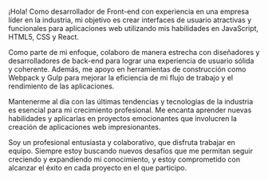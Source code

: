 ¡Hola! Como desarrollador de Front-end con experiencia en una empresa líder en la industria, mi objetivo es crear interfaces de usuario atractivas y funcionales para aplicaciones web utilizando mis habilidades en JavaScript, HTML5, CSS y React.

Como parte de mi enfoque, colaboro de manera estrecha con diseñadores y desarrolladores de back-end para lograr una experiencia de usuario sólida y coherente. Además, me apoyo en herramientas de construcción como Webpack y Gulp para mejorar la eficiencia de mi flujo de trabajo y el rendimiento de las aplicaciones.

Mantenerme al día con las últimas tendencias y tecnologías de la industria es esencial para mi crecimiento profesional. Me encanta aprender nuevas habilidades y aplicarlas en proyectos emocionantes que involucren la creación de aplicaciones web impresionantes.

Soy un profesional entusiasta y colaborativo, que disfruta trabajar en equipo. Siempre estoy buscando nuevos desafíos que me permitan seguir creciendo y expandiendo mi conocimiento, y estoy comprometido con alcanzar el éxito en cada proyecto en el que participo.
